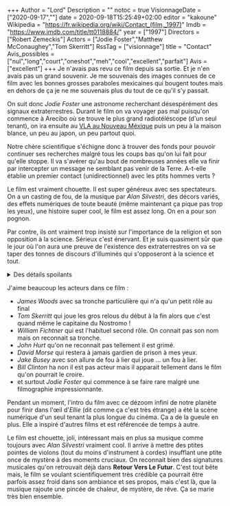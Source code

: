 +++
Author = "Lord"
Description = ""
notoc = true
VisionnageDate = ["2020-09-17",""]
date = 2020-09-18T15:25:49+02:00
editor = "kakoune"
Wikipedia = "https://fr.wikipedia.org/wiki/Contact_(film,_1997)"
Imdb = "https://www.imdb.com/title/tt0118884/"
year = ["1997"]
Directors = ["Robert Zemeckis"]
Actors = ["Jodie Foster","Matthew McConaughey","Tom Skerritt"]
RssTag = ["visionnage"]
title = "Contact"
Avis_possibles = ["nul","long","court","oneshot","meh","cool","excellent","parfait"]
Avis = ["excellent"] 
+++
Je n'avais pas revu ce film depuis sa sortie.
Et je n'en avais pas un grand souvenir.
Je me souvenais des images connues de ce film avec les bonnes grosses paraboles mexicaines qui bougent toutes mais en dehors de ça je ne me souvenais plus du tout de ce qu'il s'y passait. 

On suit donc *Jodie Foster* une astronome recherchant désespérément des signaux extraterrestres.
Durant le film on va voyager pas mal puisqu'on commence à Arecibo où se trouve le plus grand radiotéléscope (d'un seul tenant), on ira ensuite au [VLA au Nouveau Méxique](https://www.google.fr/maps/place/Karl+G.+Jansky+Very+Large+Array/@34.0780258,-107.618545,728m/data=!3m1!1e3!4m5!3m4!1s0x872119b59e6299ad:0xa9c69a314be2379!8m2!3d34.0783584!4d-107.6183633) puis un peu à la maison blance, un peu au japon, un peu partout quoi.

Notre chère scientifique s'échigne donc à trouver des fonds pour pouvoir continuer ses recherches malgré tous les coups bas qu'on lui fait pour qu'elle stoppe.
Il va s'avérer qu'au bout de nombreuses années elle va finir par intercepter un message ne semblant pas venir de la Terre.
A-t-elle établie un premier contact (unidirectionnel) avec les ptits hommes verts ?

Le film est vraiment chouette.
Il est super généreux avec ses spectateurs.
On a un casting de fou, de la musique par *Alan Silvestri*, des décors variés, des effets numériques de toute beauté (même maintenant ça pique pas trop les yeux), une histoire super cool, le film est assez long.
On en a pour son pognon.


Par contre, ils ont vraiment trop insisté sur l'importance de la religion et son opposition à la science.
Sérieux c'est énervant.
Et je suis quasiment sûr que le jour où l'on aura une preuve de l'existence des extraterrestres on va se taper des tonnes de discours d'illuminés qui s'opposeront à la science et tout.


<details><summary>Des détails spoilants</summary>

J'aime beaucoup la scène de la mort du père d'*Ellie*.
Lorsqu'elle est aux côtés de son père, se retourne, monte les escaliers, coure pour se rendre dans la salle de bain pour choper les médicaments.
Filmé d'un seul coup, le caméraman a dû en chier.
Et si on fait bien gaffe, on se rend compte que la caméra filme en fait le reflet du placard alors que c'est pas possible.
Il s'agit d'un effet numérique d'incrustation et ça rend super bien.

--------

Le vaisseau spatial avec ses anneaux devait à la base être utilisé pour le film **Terminator 2**.
Ce devait être l'engin permettant de voyager dans le temps pour renvoyer les Terminators en 1997.

---------

C'est marrant que les extraterrestres proviennent de Véga.
Bha … heu … du coup … ils sont appelés les végans.
Ouai c'est tout con mais impossible de ne pas y penser.
Les végans.
Ouai bon c'es tout.

---------

Forcément il fallait que notre scientifique convaincue s'acoquine du cureton de service.
Alors que bon, le mec est sympa, plutôt ouvert, prêt à discuter, beau gosse, fini super haut placé.

---------

À plusieurs moments dans le film, on voit une constellation de 4 points avec une forme précise.
Au début c'est dans le popcorn lors de la mort du père.
Ce sont les 4 étoiles lors du voyage interstellaire mais aussi les grains de sables brillants à la toute fin du film.
Et bien il s'agit de [la couronne boréale](https://fr.wikipedia.org/wiki/Couronne_boréale) la constellation favorite de *Carl Sagan* l'auteur du bouquin à l'origine du film.
D'ailleurs le pauvre a travaillé sur le film mais est mort avant qu'il ne soit terminé alors qu'il devait y faire une apparition.

D'ailleurs le costume d'Ellie quand elle demande du pognon aux investisseurs privés est inspiré de ce qu'il portait constamment (ces frusques marron moche).

</details>

J'aime beaucoup les acteurs dans ce film : 

  - *James Woods* avec sa tronche particulière qui n'a qu'un petit rôle au final
  - *Tom Skerritt* qui joue les gros relous du début à la fin alors que c'est quand même le capitaine du Nostromo !
  - *William Fichtner* qui est l'habituel second rôle. On connait pas son nom mais on reconnait sa tronche.
  - *John Hurt* qu'on ne reconnait pas tellement il est grimé.
  - *David Morse* qui restera à jamais gardien de prison à mes yeux.
  - *Jake Busey* avec son allure de fou à lier qui joue … un fou à lier.
  - *Bill Clinton* ha non il est pas acteur mais il apparait tellement dans le film qu'on pourrait le croire.
  - et surtout *Jodie Foster* qui commence à se faire rare malgré une filmographie impressionnante.

Pendant un moment, l'intro du film avec ce dézoom infini de notre planète pour finir dans l'œil d'*Ellie* (dit comme ça c'est très étrange) a été la scène numérique d'un seul tenant la plus longue du cinéma.
Ça a de la gueule en plus.
Elle a inspiré d'autres films et est référencée de temps à autre. 

Le film est chouette, joli, intéressant mais en plus sa musique comme toujours avec *Alan Silvestri* vraiment cool.
Il arrive à mettre des ptites pointes de violons (tout du moins d'instrument à cordes) insufflant une ptite once de mystère à des moments cruciaux.
On reconnait bien des signatures musicales qu'on retrouvait déjà dans **Retour Vers Le Futur**.
C'est tout bête mais, le film se voulant scientifiquement très crédible ça pourrait être parfois assez froid dans son ambiance et ses propos, mais c'est là, que la musique rajoute une pincée de chaleur, de mystère, de rêve.
Ça se marie très bien ensemble.
